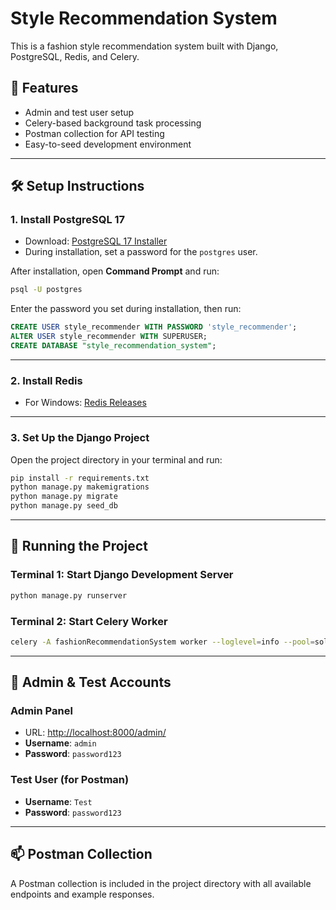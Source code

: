 # Style Recommendation System

This is a fashion style recommendation system built with Django, PostgreSQL, Redis, and Celery.

## 🚀 Features

* Admin and test user setup
* Celery-based background task processing
* Postman collection for API testing
* Easy-to-seed development environment

---

## 🛠️ Setup Instructions

### 1. Install PostgreSQL 17

* Download: [PostgreSQL 17 Installer](https://sbp.enterprisedb.com/getfile.jsp?fileid=1259622)
* During installation, set a password for the `postgres` user.

After installation, open **Command Prompt** and run:

```bash
psql -U postgres
```

Enter the password you set during installation, then run:

```sql
CREATE USER style_recommender WITH PASSWORD 'style_recommender';
ALTER USER style_recommender WITH SUPERUSER;
CREATE DATABASE "style_recommendation_system";
```

---

### 2. Install Redis

* For Windows: [Redis Releases](https://github.com/tporadowski/redis/releases)

---

### 3. Set Up the Django Project

Open the project directory in your terminal and run:

```bash
pip install -r requirements.txt
python manage.py makemigrations
python manage.py migrate
python manage.py seed_db
```

---

## 🧪 Running the Project

### Terminal 1: Start Django Development Server

```bash
python manage.py runserver
```

### Terminal 2: Start Celery Worker

```bash
celery -A fashionRecommendationSystem worker --loglevel=info --pool=solo
```

---

## 🔐 Admin & Test Accounts

### Admin Panel

* URL: [http://localhost:8000/admin/](http://localhost:8000/admin/)
* **Username**: `admin`
* **Password**: `password123`

### Test User (for Postman)

* **Username**: `Test`
* **Password**: `password123`

---

## 📫 Postman Collection

A Postman collection is included in the project directory with all available endpoints and example responses.
